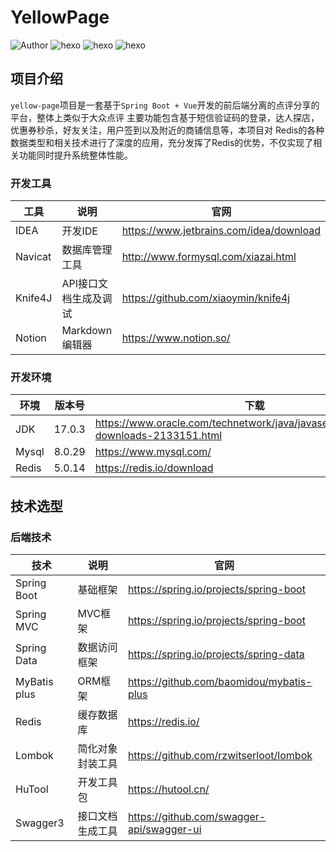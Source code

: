 # YellowPage

![Author](https://img.shields.io/badge/Author-hua-red.svg "Author")
![hexo](https://img.shields.io/badge/Java-1.8+-blue.svg)
![hexo](https://img.shields.io/badge/Maven-3.8.5-yellow.svg)
![hexo](https://img.shields.io/badge/Spring_Boot-3.0.0-green.svg)

## 项目介绍
`yellow-page`项目是一套基于`Spring Boot + Vue`开发的前后端分离的点评分享的平台，整体上类似于大众点评
主要功能包含基于短信验证码的登录，达人探店，优惠券秒杀，好友关注，用户签到以及附近的商铺信息等，本项目对
Redis的各种数据类型和相关技术进行了深度的应用，充分发挥了Redis的优势，不仅实现了相关功能同时提升系统整体性能。

### 开发工具

| 工具      | 说明           | 官网                                      |
|---------|--------------|-----------------------------------------|
| IDEA    | 开发IDE        | https://www.jetbrains.com/idea/download |
| Navicat | 数据库管理工具      | http://www.formysql.com/xiazai.html     |
| Knife4J | API接口文档生成及调试 | https://github.com/xiaoymin/knife4j     |
| Notion  | Markdown编辑器  | https://www.notion.so/                  |

### 开发环境

| 环境    | 版本号    | 下载                                                                                   |
|-------|--------|--------------------------------------------------------------------------------------|
| JDK   | 17.0.3 | https://www.oracle.com/technetwork/java/javase/downloads/jdk8-downloads-2133151.html |
| Mysql | 8.0.29 | https://www.mysql.com/                                                               |
| Redis | 5.0.14 | https://redis.io/download                                                            |          

## 技术选型
### 后端技术
| 技术           | 说明       | 官网                                        |
|--------------|----------|-------------------------------------------|
| Spring Boot  | 基础框架     | https://spring.io/projects/spring-boot    |
| Spring MVC   | MVC框架    | https://spring.io/projects/spring-boot    |
| Spring Data  | 数据访问框架   | https://spring.io/projects/spring-data    |
| MyBatis plus | ORM框架    | https://github.com/baomidou/mybatis-plus  |
| Redis        | 缓存数据库    | https://redis.io/                         |
| Lombok       | 简化对象封装工具 | https://github.com/rzwitserloot/lombok    |
| HuTool       | 开发工具包    | https://hutool.cn/                        |
| Swagger3     | 接口文档生成工具 | https://github.com/swagger-api/swagger-ui |            